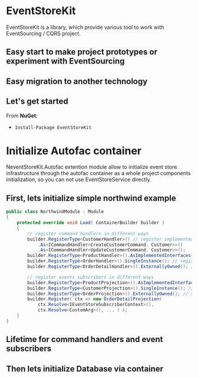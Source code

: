 # EventStoreKit #

EventStoreKit is a library, which provide various tool to work with EventSourcing / CQRS project.

## Easy start to make project prototypes or experiment with EventSourcing

## Easy migration to another technology

## Let's get started

From **NuGet**:
* `Install-Package EventStoreKit`

# Initialize Autofac container #

NeventStoreKit.Autofac extention module allow to initialize event store infrastructure through the autofac container as a whole project components initialization,
so you can not use EventStoreService directly.

## First, lets initialize simple northwind example

```cs
public class NorthwindModule : Module
{
    protected override void Load( ContainerBuilder builder )
    {
        // register command handlers in different ways
        builder.RegisterType<CustomerHandler>() // register implemented interfaces directly is Ok, bu not required
            .As<ICommandHandler<CreateCustomerCommand, Customer>>()
            .As<ICommandHandler<UpdateCustomerCommand, Customer>>();
        builder.RegisterType<ProductHandler>().AsImplementedInterfaces();
        builder.RegisterType<OrderHandler>().SingleInstance(); // register as single instance
        builder.RegisterType<OrderDetailHandler>().ExternallyOwned(); // register as short live object, created for each handled command

        // register events subscribers in different ways
        builder.RegisterType<ProductProjection>().AsImplementedInterfaces();  // register implemented interfaces directly is Ok, but not required
        builder.RegisterType<CustomerProjection>().SingleInstance(); // register as single instance
        builder.RegisterType<OrderProjection>().ExternallyOwned(); // register as short live object, created for each handled command
        builder.Register( ctx => new OrderDetailProjection( 
            ctx.Resolve<IEventStoreSubscriberContext>(),
            ctx.Resolve<CustomArg>(), ... ) );
    }
}
```

## Lifetime for command handlers and event subscribers


## Then lets initialize Database via container

